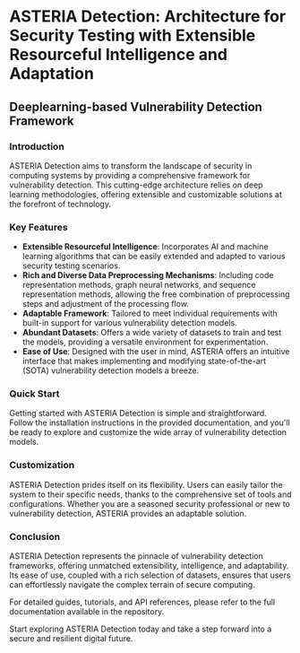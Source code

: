# ASTERIA Detection: Architecture for Security Testing with Extensible Resourceful Intelligence and Adaptation

## Deeplearning-based Vulnerability Detection Framework

### Introduction

ASTERIA Detection aims to transform the landscape of security in computing systems by providing a comprehensive framework for vulnerability detection. This cutting-edge architecture relies on deep learning methodologies, offering extensible and customizable solutions at the forefront of technology.

### Key Features

- **Extensible Resourceful Intelligence**: Incorporates AI and machine learning algorithms that can be easily extended and adapted to various security testing scenarios.
- **Rich and Diverse Data Preprocessing Mechanisms**: Including code representation methods, graph neural networks, and sequence representation methods, allowing the free combination of preprocessing steps and adjustment of the processing flow.
- **Adaptable Framework**: Tailored to meet individual requirements with built-in support for various vulnerability detection models.
- **Abundant Datasets**: Offers a wide variety of datasets to train and test the models, providing a versatile environment for experimentation.
- **Ease of Use**: Designed with the user in mind, ASTERIA offers an intuitive interface that makes implementing and modifying state-of-the-art (SOTA) vulnerability detection models a breeze.

### Quick Start

Getting started with ASTERIA Detection is simple and straightforward. Follow the installation instructions in the provided documentation, and you'll be ready to explore and customize the wide array of vulnerability detection models.

### Customization

ASTERIA Detection prides itself on its flexibility. Users can easily tailor the system to their specific needs, thanks to the comprehensive set of tools and configurations. Whether you are a seasoned security professional or new to vulnerability detection, ASTERIA provides an adaptable solution.

### Conclusion

ASTERIA Detection represents the pinnacle of vulnerability detection frameworks, offering unmatched extensibility, intelligence, and adaptability. Its ease of use, coupled with a rich selection of datasets, ensures that users can effortlessly navigate the complex terrain of secure computing.

For detailed guides, tutorials, and API references, please refer to the full documentation available in the repository.

Start exploring ASTERIA Detection today and take a step forward into a secure and resilient digital future.
